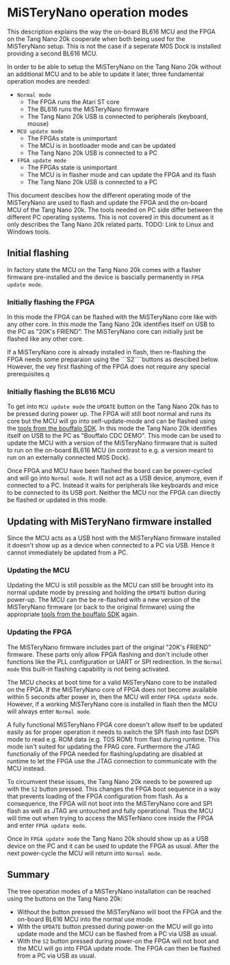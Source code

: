 # MiSTeryNano operation modes

This description explains the way the on-board BL616 MCU and the FPGA
on the Tang Nano 20k cooperate when both being used for the
MiSTeryNano setup. This is not the case if a seperate M0S Dock is
installed providing a second BL616 MCU.

In order to be able to setup the MiSTeryNano on the Tang Nano 20k
without an additional MCU and to be able to update it later, three
fundamental operation modes are needed:

  * ```Normal mode```
    * The FPGA runs the Atari ST core
    * The BL616 runs the MiSTeryNano firmware
    * The Tang Nano 20k USB is connected to peripherals (keyboard, mouse)
  * ```MCU update mode```
    * The FPGAs state is unimportant
    * The MCU is in bootloader mode and can be updated
    * The Tang Nano 20k USB is connected to a PC
  * ```FPGA update mode```
    * The FPGAs state is unimportant
    * The MCU is in flasher mode and can update the FPGA and its flash
    * The Tang Nano 20k USB is connected to a PC

This document descibes how the different operating mode of the MiSTeryNano
are used to flash and update the FPGA and the on-board MCU of the Tang
Nano 20k. The tools needed on PC side differ between the different PC
operating systems. This is not covered in this document as it only
describes the Tang Nano 20k related parts. TODO: Link to Linux
and Windows tools.

## Initial flashing

In factory state the MCU on the Tang Nano 20k comes with a flasher
firmware pre-installed and the device is bascially permanently in
```FPGA update mode```.

### Initially flashing the FPGA

In this mode the FPGA can be flashed with the MiSTeryNano core like
with any other core. In this mode the Tang Nano 20k identifies itself
on USB to the PC as "20K's FRIEND". The MiSTeryNano core can initially
just be flashed like any other core.

If a MiSTeryNano core is already installed in flash, then re-flashing
the FPGA needs some preparaion using the ```S2````buttons as descibed
below. However, the vey first flashing of the FPGA does not require
any special prerequisites.q

### Initially flashing the BL616 MCU

To get into ```MCU update mode``` the ```UPDATE``` button on the Tang Nano
20k has to be pressed during power up. The FPGA will still boot normal
and runs its core but the MCU will go into self-update-mode and can be
flashed using the [tools from the bouffalo SDK](https://github.com/bouffalolab/bouffalo_sdk/tree/master/tools/bflb_tools/bouffalo_flash_cube). In
this mode the Tang Nano 20k identifies itself on USB to the PC as
"Bouffalo CDC DEMO". This mode can be used to update the MCU with a
version of the MiSTeryNano firmware that is suited to run on the
on-board BL616 MCU (in contrast to e.g. a version meant to run on an
externally connected M0S Dock).

Once FPGA and MCU have been flashed the board can be power-cycled and
will go into ```Normal mode```. It will not act as a USB device, anymore,
even if connected to a PC. Instead it waits for peripherals like
keyboards and mice to be connected to its USB port. Neither the MCU
nor the FPGA can directly be flashed or updated in this mode.

## Updating with MiSTeryNano firmware installed

Since the MCU acts as a USB host with the MiSTeryNano firmware
installed it doesn't show up as a device when connected to a PC via
USB. Hence it cannot immediately be updated from a PC.

### Updating the MCU

Updating the MCU is still possible as the MCU can still be brought
into its normal update mode by pressing and holding the ```UPDATE```
button during power-up. The MCU can the be re-flashed with a new
version of the MiSTeryNano firmware (or back to the original firmware)
using the appropriate [tools from the bouffalo
SDK](https://github.com/bouffalolab/bouffalo_sdk/tree/master/tools/bflb_tools/bouffalo_flash_cube)
again.

### Updating the FPGA

The MiSTeryNano firmware includes part of the original "20K's FRIEND"
firmware. These parts only allow FPGA flashing and don't include other
functions like the PLL configuration or UART or SPI redirection. In the
```Normal mode``` this built-in flashing capability is not being activated.
 
The MCU checks at boot time for a valid MiSTeryNano core to be
installed on the FPGA. If the MiSTeryNano core of FPGA does not become
available within 5 seconds after power in, then the MCU will enter
```FPGA update mode```. However, if a working MiSTeryNano core is
installed in flash then the MCU will always enter ```Normal mode```.

A fully functional MiSTeryNano FPGA core doesn't allow itself to be
updated easily as for proper operation it needs to switch the SPI
flash into fast DSPI mode to read e.g. ROM data (e.g. TOS ROM) from
flast during runtime. This mode isn't suited for updating the FPAG
core.  Furthermore the JTAG functionaliy of the FPGA needed for
flashing/updating are disabled at runtime to let the FPGA use the JTAG
connection to communicate with the MCU instead.

To circumvent these issues, the Tang Nano 20k needs to be powered up
with the ```S2``` button pressed. This changes the FPGA boot sequence
in a way that prevents loading of the FPGA configuration from
flash. As a consequence, the FPGA will not boot into the MiSTeryNano
core and SPI flash as well as JTAG are untouched and fully
operational. Thus the MCU will time out when trying to access the
MiSTerNano core inside the FPGA and enter ```FPGA update mode```.

Once in ```FPGA update mode``` the Tang Nano 20k should show up as a USB
device on the PC and it can be used to update the FPGA as usual. After
the next power-cycle the MCU will return into ```Normal mode```.

## Summary

The tree operation modes of a MiSTeryNano installation can be reached
using the buttons on the Tang Nano 20k:

  * Without the button pressed the MiSTeryNano will boot the FPGA
    and the on-board BL616 MCU into the normal use mode.
  * With the ```UPDATE``` button pressed during power-on the MCU will
    go into update mode and the MCU can be flashed from a PC
    via USB as usual.
  * With the ```S2``` button  pressed during power-on the FPGA will
    not boot and the MCU will go into FPGA update mode.
    The FPGA can then be flashed from a PC via USB as usual.

